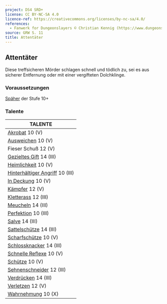 ```yaml
---
project: DS4 SRD+
license: CC BY-NC-SA 4.0
licence-ref: https://creativecommons.org/licenses/by-nc-sa/4.0/
references: 
  - Fanwerk for Dungeonslayers © Christian Kennig (https://www.dungeonslayers.net/)
source: GRW S. 11
title: Attentäter
---
```


## Attentäter

Diese treffsicheren Mörder schlagen schnell und tödlich zu, sei es aus sicherer Entfernung oder mit einer vergifteten Dolchklinge.

### Voraussetzungen

[Späher](charaktere-klasse-spaeher.md) der Stufe 10+

### Talente

| TALENTE                                                               |
| --------------------------------------------------------------------- |
| [Akrobat](talente/akrobat.md) 10 (V)                                  |
| [Ausweichen](talente/ausweichen.md) 10 (V)                            |
| Fieser Schuß 12 (V)                                                   |
| [Gezieltes Gift](talente/gezieltes-gift.md) 14 (III)                  |
| [Heimlichkeit](talente/heimlichkeit.md) 10 (V)                        |
| [Hinterhältiger Angriff](talente/hinterhaeltiger-angriff.md) 10 (III) |
| [In Deckung](talente/in-deckung.md) 10 (V)                            |
| [Kämpfer](talente/kaempfer.md) 12 (V)                                 |
| [Kletterass](talente/kletterass.md) 12 (III)                          |
| [Meucheln](talente/meucheln.md) 14 (III)                              |
| [Perfektion](talente/perfektion.md) 10 (III)                          |
| [Salve](talente/salve.md) 14 (III)                                    |
| [Sattelschütze](talente/sattelschuetze.md) 14 (III)                   |
| [Scharfschütze](talente/scharfschuetze.md) 10 (V)                     |
| [Schlossknacker](talente/schlossknacker.md) 14 (III)                  |
| [Schnelle Reflexe](talente/schnelle-reflexe.md) 10 (V)                |
| [Schütze](talente/schuetze.md) 10 (V)                                 |
| [Sehnenschneider](talente/sehnenschneider.md) 12 (III)                |
| [Verdrücken](talente/verdruecken.md) 14 (III)                         |
| [Verletzen](talente/verletzen.md) 12 (V)                              |
| [Wahrnehmung](talente/wahrnehmung.md) 10 (X)                          |

